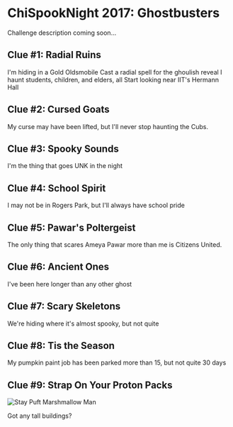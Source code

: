 # ChiSpookNight 2017: Ghostbusters
Challenge description coming soon...

## Clue #1: Radial Ruins
I'm hiding in a Gold Oldsmobile
Cast a radial spell for the ghoulish reveal
I haunt students, children, and elders, all
Start looking near IIT's Hermann Hall

## Clue #2: Cursed Goats
My curse may have been lifted, but I'll never stop haunting the Cubs.

## Clue #3: Spooky Sounds
I'm the thing that goes UNK in the night

## Clue #4: School Spirit
I may not be in Rogers Park, but I'll always have school pride

## Clue #5: Pawar's Poltergeist
The only thing that scares Ameya Pawar more than me is Citizens United.

## Clue #6: Ancient Ones
I've been here longer than any other ghost

## Clue #7: Scary Skeletons
We're hiding where it's almost spooky, but not quite

## Clue #8: Tis the Season
My pumpkin paint job has been parked more than 15, but not quite 30 days

## Clue #9: Strap On Your Proton Packs
![Stay Puft Marshmallow Man](https://marriageconfessions.files.wordpress.com/2009/01/stay-puft-marshmallow-man.jpg)

Got any tall buildings?